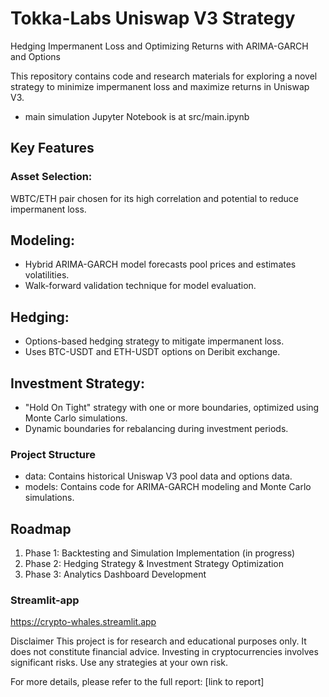 # Tokka-Labs Uniswap V3 Strategy

Hedging Impermanent Loss and Optimizing Returns with ARIMA-GARCH and Options

This repository contains code and research materials for exploring a novel strategy to minimize impermanent loss and maximize returns in Uniswap V3.

- main simulation Jupyter Notebook is at src/main.ipynb

## Key Features
### Asset Selection:
WBTC/ETH pair chosen for its high correlation and potential to reduce impermanent loss.

## Modeling:
- Hybrid ARIMA-GARCH model forecasts pool prices and estimates volatilities.
- Walk-forward validation technique for model evaluation.

## Hedging:
- Options-based hedging strategy to mitigate impermanent loss.
- Uses BTC-USDT and ETH-USDT options on Deribit exchange.


## Investment Strategy:
- "Hold On Tight" strategy with one or more boundaries, optimized using Monte Carlo simulations.
- Dynamic boundaries for rebalancing during investment periods.

### Project Structure
- data: Contains historical Uniswap V3 pool data and options data.
- models: Contains code for ARIMA-GARCH modeling and Monte Carlo simulations.


## Roadmap
1. Phase 1: Backtesting and Simulation Implementation (in progress)
2. Phase 2: Hedging Strategy & Investment Strategy Optimization
3. Phase 3: Analytics Dashboard Development

### Streamlit-app
https://crypto-whales.streamlit.app


Disclaimer
This project is for research and educational purposes only. It does not constitute financial advice. Investing in cryptocurrencies involves significant risks. Use any strategies at your own risk.

For more details, please refer to the full report: [link to report]
